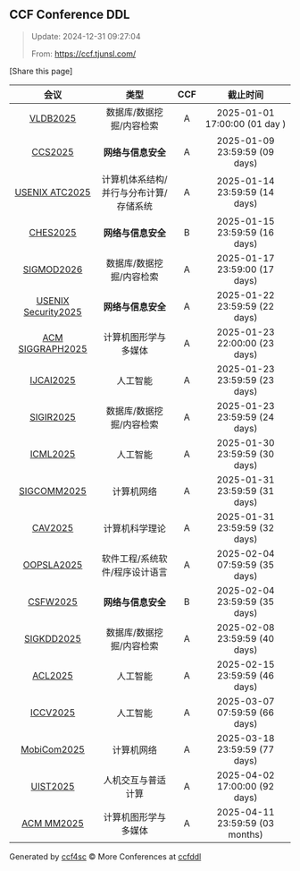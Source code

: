 
## CCF Conference DDL

> Update: 2024-12-31 09:27:04
>
> From: https://ccf.tjunsl.com/

<div id='share' onclick="share()">[Share this page]</div>
<span id="time" style="font-size:24px"></span>
<script>
function updateTime() {
  var time_str = "Now: " + (new Date()).toLocaleString();
  document.getElementById("time").innerHTML =  time_str;
}
setInterval(updateTime, 500);
function share() {
    if (!navigator.share) {
        alert("This feature is not supported in your browser.");
    } else {
        navigator.share({
            title: window.location.title,
            url: window.location.href,
            text: 'The Latest CCF Conference DDL Data.',
        });
    }
}
</script>


| 会议 | 类型 | CCF | 截止时间 |
| :--: | :--: | :--: | :--: |
| [VLDB2025](http://www.vldb.org/2025/) | 数据库/数据挖掘/内容检索 | A | 2025-01-01 17:00:00 (01 day ) | 
| [CCS2025](https://www.sigsac.org/ccs/CCS2025/) | **网络与信息安全** | A | 2025-01-09 23:59:59 (09 days) | 
| [USENIX ATC2025](https://www.usenix.org/conference/atc25) | 计算机体系结构/并行与分布计算/存储系统 | A | 2025-01-14 23:59:59 (14 days) | 
| [CHES2025](https://ches.iacr.org/2025/) | **网络与信息安全** | B | 2025-01-15 23:59:59 (16 days) | 
| [SIGMOD2026](https://2026.sigmod.org/) | 数据库/数据挖掘/内容检索 | A | 2025-01-17 23:59:00 (17 days) | 
| [USENIX Security2025](https://www.usenix.org/conference/usenixsecurity25) | **网络与信息安全** | A | 2025-01-22 23:59:59 (22 days) | 
| [ACM SIGGRAPH2025](https://s2025.siggraph.org/) | 计算机图形学与多媒体 | A | 2025-01-23 22:00:00 (23 days) | 
| [IJCAI2025](https://2025.ijcai.org/) | 人工智能 | A | 2025-01-23 23:59:59 (23 days) | 
| [SIGIR2025](https://sigir2025.dei.unipd.it/) | 数据库/数据挖掘/内容检索 | A | 2025-01-23 23:59:59 (24 days) | 
| [ICML2025](https://icml.cc/Conferences/2025) | 人工智能 | A | 2025-01-30 23:59:59 (30 days) | 
| [SIGCOMM2025](https://conferences.sigcomm.org/sigcomm/2025/) | 计算机网络 | A | 2025-01-31 23:59:59 (31 days) | 
| [CAV2025](https://conferences.i-cav.org/2025/) | 计算机科学理论 | A | 2025-01-31 23:59:59 (32 days) | 
| [OOPSLA2025](https://2025.splashcon.org/track/OOPSLA) | 软件工程/系统软件/程序设计语言 | A | 2025-02-04 07:59:59 (35 days) | 
| [CSFW2025](https://csf2025.ieee-security.org/) | **网络与信息安全** | B | 2025-02-04 23:59:59 (35 days) | 
| [SIGKDD2025](https://kdd2025.kdd.org/) | 数据库/数据挖掘/内容检索 | A | 2025-02-08 23:59:59 (40 days) | 
| [ACL2025](https://2025.aclweb.org/) | 人工智能 | A | 2025-02-15 23:59:59 (46 days) | 
| [ICCV2025](https://iccv2025.thecvf.com/) | 人工智能 | A | 2025-03-07 07:59:59 (66 days) | 
| [MobiCom2025](https://sigmobile.org/mobicom/2025/) | 计算机网络 | A | 2025-03-18 23:59:59 (77 days) | 
| [UIST2025](https://uist.acm.org/2025/) | 人机交互与普适计算 | A | 2025-04-02 17:00:00 (92 days) | 
| [ACM MM2025](https://2025.acmmm.org/) | 计算机图形学与多媒体 | A | 2025-04-11 23:59:59 (03 months) | 

Generated by [ccf4sc](https://github.com/WWILLV/ccf4sc/) © More Conferences at [ccfddl](https://ccfddl.top/)
